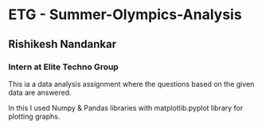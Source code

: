 # ETG - Summer-Olympics-Analysis
## Rishikesh Nandankar
### Intern at Elite Techno Group


This ia a data analysis assignment where the questions based on the given data are answered.

In this I used Numpy & Pandas libraries with matplotlib.pyplot library for plotting graphs.
